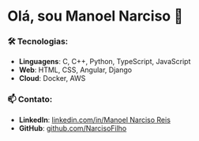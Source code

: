 # Olá, sou Manoel Narciso 👋


### 🛠️ Tecnologias:
- **Linguagens**: C, C++, Python, TypeScript, JavaScript
- **Web**: HTML, CSS, Angular, Django
- **Cloud**: Docker, AWS

### 📫 Contato:
- **LinkedIn**: [linkedin.com/in/Manoel Narciso Reis](https://www.linkedin.com/in/manoel-narciso-reis-a6a34a210/)  
- **GitHub**: [github.com/NarcisoFilho](https://github.com/NarcisoFilho)

